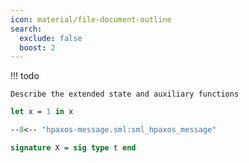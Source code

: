 ```yaml
---
icon: material/file-document-outline
search:
  exclude: false
  boost: 2
---
```



!!! todo

    Describe the extended state and auxiliary functions

```ocaml
let x = 1 in x
```

```sml
--8<-- "hpaxos-message.sml:sml_hpaxos_message"
```

```sml
signature X = sig type t end
```
